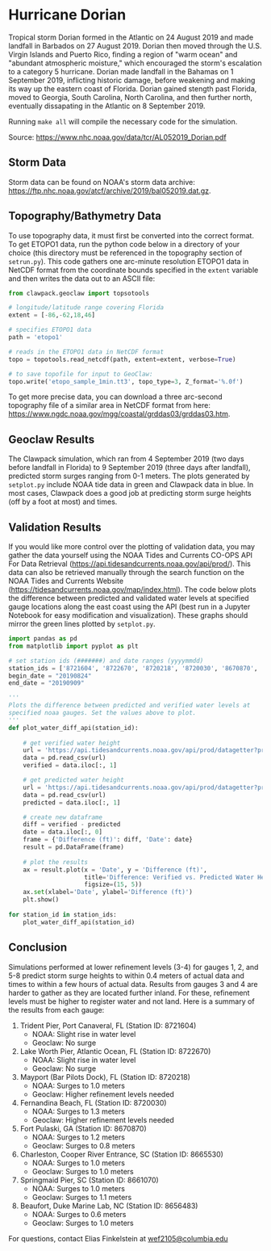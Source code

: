# Hurricane Dorian

Tropical storm Dorian formed in the Atlantic on 24 August 2019 and made landfall in Barbados on 27 August 2019. Dorian then moved through the U.S. Virgin Islands and Puerto Rico, finding a region of "warm ocean" and "abundant atmospheric moisture," which encouraged the storm's escalation to a category 5 hurricane. Dorian made landfall in the Bahamas on 1 September 2019, inflicting historic damage, before weakening and making its way up the eastern coast of Florida. Dorian gained stength past Florida, moved to Georgia, South Carolina, North Carolina, and then further north, eventually dissapating in the Atlantic on 8 September 2019.

Running `make all` will compile the necessary code for the simulation.

Source: <https://www.nhc.noaa.gov/data/tcr/AL052019_Dorian.pdf>

## Storm Data

Storm data can be found on NOAA's storm data archive: <https://ftp.nhc.noaa.gov/atcf/archive/2019/bal052019.dat.gz>.

## Topography/Bathymetry Data

To use topography data, it must first be converted into the correct format. To get ETOPO1 data, run the python code below in a directory of your choice (this directory must be referenced in the topography section of `setrun.py`). This code gathers one arc-minute resolution ETOPO1 data in NetCDF format from the coordinate bounds specified in the `extent` variable and then writes the data out to an ASCII file:

```python
from clawpack.geoclaw import topsotools

# longitude/latitude range covering Florida
extent = [-86,-62,18,46]

# specifies ETOPO1 data
path = 'etopo1'

# reads in the ETOPO1 data in NetCDF format
topo = topotools.read_netcdf(path, extent=extent, verbose=True)

# to save topofile for input to GeoClaw: 
topo.write('etopo_sample_1min.tt3', topo_type=3, Z_format='%.0f')
```

To get more precise data, you can download a three arc-second topography file of a similar area in NetCDF format from here: <https://www.ngdc.noaa.gov/mgg/coastal/grddas03/grddas03.htm>.

## Geoclaw Results

The Clawpack simulation, which ran from 4 September 2019 (two days before landfall in Florida) to 9 September 2019 (three days after landfall), predicted storm surges ranging from 0-1 meters. The plots generated by `setplot.py` include NOAA tide data in green and Clawpack data in blue. In most cases, Clawpack does a good job at predicting storm surge heights (off by a foot at most) and times.

## Validation Results

If you would like more control over the plotting of validation data, you may gather the data yourself using the NOAA Tides and Currents CO-OPS API For Data Retrieval (<https://api.tidesandcurrents.noaa.gov/api/prod/>). This data can also be retrieved manually through the search function on the NOAA Tides and Currents Website (<https://tidesandcurrents.noaa.gov/map/index.html>). The code below plots the difference between predicted and validated water levels at specified gauge locations along the east coast using the API (best run in a Jupyter Notebook for easy modification and visualization). These graphs should mirror the green lines plotted by `setplot.py`.

```python
import pandas as pd
from matplotlib import pyplot as plt

# set station ids (#######) and date ranges (yyyymmdd)
station_ids = ['8721604', '8722670', '8720218', '8720030', '8670870', '8665530', '8661070', '8656483']
begin_date = "20190824"
end_date = "20190909"

'''
Plots the difference between predicted and verified water levels at
specified noaa gauges. Set the values above to plot.
'''
def plot_water_diff_api(station_id):
    
    # get verified water height
    url = 'https://api.tidesandcurrents.noaa.gov/api/prod/datagetter?product=water_level&application=NOS.COOPS.TAC.WL&begin_date=' + begin_date + '&end_date=' + end_date + '&datum=MLLW&station=' + station_id + '&time_zone=GMT&units=english&format=csv'
    data = pd.read_csv(url)
    verified = data.iloc[:, 1]

    # get predicted water height
    url = 'https://api.tidesandcurrents.noaa.gov/api/prod/datagetter?product=predictions&application=NOS.COOPS.TAC.WL&begin_date=' + begin_date + '&end_date=' + end_date + '&datum=MLLW&station=' + station_id + '&time_zone=GMT&units=english&interval=&format=csv'
    data = pd.read_csv(url)
    predicted = data.iloc[:, 1]

    # create new dataframe
    diff = verified - predicted
    date = data.iloc[:, 0]
    frame = {'Difference (ft)': diff, 'Date': date}
    result = pd.DataFrame(frame)
    
    # plot the results
    ax = result.plot(x = 'Date', y = 'Difference (ft)', 
                     title='Difference: Verified vs. Predicted Water Height (' + station_id + ')', 
                     figsize=(15, 5))
    ax.set(xlabel='Date', ylabel='Difference (ft)')
    plt.show()
    
for station_id in station_ids:
    plot_water_diff_api(station_id)
```

## Conclusion

Simulations performed at lower refinement levels (3-4) for gauges 1, 2, and 5-8 predict storm surge heights to within 0.4 meters of actual data and times to within a few hours of actual data. Results from gauges 3 and 4 are harder to gather as they are located further inland. For these, refinement levels must be higher to register water and not land. Here is a summary of the results from each gauge:
1. Trident Pier, Port Canaveral, FL (Station ID: 8721604)
    - NOAA: Slight rise in water level
    - Geoclaw: No surge
2. Lake Worth Pier, Atlantic Ocean, FL (Station ID: 8722670)
    - NOAA: Slight rise in water level
    - Geoclaw: No surge
3. Mayport (Bar Pilots Dock), FL (Station ID: 8720218)
    - NOAA: Surges to 1.0 meters
    - Geoclaw: Higher refinement levels needed
4. Fernandina Beach, FL (Station ID: 8720030)
    - NOAA: Surges to 1.3 meters
    - Geoclaw: Higher refinement levels needed
5. Fort Pulaski, GA (Station ID: 8670870)
    - NOAA: Surges to 1.2 meters
    - Geoclaw: Surges to 0.8 meters
6. Charleston, Cooper River Entrance, SC (Station ID: 8665530)
    - NOAA: Surges to 1.0 meters
    - Geoclaw: Surges to 1.0 meters
7. Springmaid Pier, SC (Station ID: 8661070)
    - NOAA: Surges to 1.0 meters
    - Geoclaw: Surges to 1.1 meters
8. Beaufort, Duke Marine Lab, NC (Station ID: 8656483)
    - NOAA: Surges to 0.6 meters
    - Geoclaw: Surges to 1.0 meters

For questions, contact Elias Finkelstein at wef2105@columbia.edu
